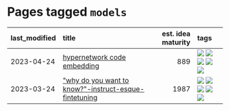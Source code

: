 # Pages tagged `models`

|last_modified|title|est. idea maturity|tags
|:---|:---|---:|:---|
|2023-04-24|[hypernetwork code embedding](../hypernetwork_embedding_for_code.md)|889|[![](https://img.shields.io/badge/tag-LLM-869cae)](../tags/LLM.md) [![](https://img.shields.io/badge/tag-embeddings-d46ff4)](../tags/embeddings.md) [![](https://img.shields.io/badge/tag-machinelearning-12eec5)](../tags/machinelearning.md) [![](https://img.shields.io/badge/tag-models-b08442)](../tags/models.md) [![](https://img.shields.io/badge/tag-nlp-faa2fc)](../tags/nlp.md)|
|2023-03-24|["why do you want to know?"-instruct-esque-fintetuning](../whydoyouwantoknow.md)|1987|[![](https://img.shields.io/badge/tag-aiethics-77485f)](../tags/aiethics.md) [![](https://img.shields.io/badge/tag-alignment-112e27)](../tags/alignment.md) [![](https://img.shields.io/badge/tag-dialogue-e839f4)](../tags/dialogue.md) [![](https://img.shields.io/badge/tag-models-b08442)](../tags/models.md) [![](https://img.shields.io/badge/tag-wip-4d35f9)](../tags/wip.md)|